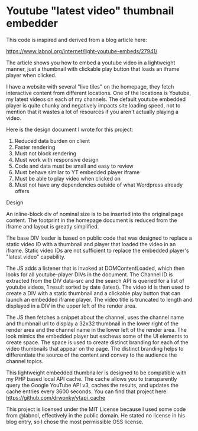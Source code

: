 # Youtube "latest video" thumbnail embedder

This code is inspired and derived from a blog article here:

https://www.labnol.org/internet/light-youtube-embeds/27941/

The article shows you how to embed a youtube video in a lightweight manner, just
a thumbnail with clickable play button that loads an iframe player when clicked.

I have a website with several "live tiles" on the homepage, they fetch
interactive content from different locations.  One of the locations is Youtube,
my latest videos on each of my channels.  The default youtube embedded player is quite chunky and negatively impacts site loading speed, not to mention that it
wastes a lot of resources if you aren't actually playing a video.

Here is the design document I wrote for this project:

1. Reduced data burden on client
2. Faster rendering
3. Must not block rendering
4. Must work with responsive design
5. Code and data must be small and easy to review
6. Must behave similar to YT embedded player iframe
7. Must be able to play video when clicked on
9. Must not have any dependencies outside of what Wordpress already offers

Design

An inline-block div of nominal size is to be inserted into the original page
content.  The footprint in the homepage document is reduced from the iframe and
layout is greatly simplified.

The base DIV loader is based on public code that was designed to replace a
static video ID with a thumbnail and player that loaded the video in an iframe.
Static video IDs are not sufficient to replace the embedded player's "latest
video" capability.

The JS adds a listener that is invoked at DOMContentLoaded, which then looks for
all youtube-player DIVs in the document.  The Channel ID is extracted from the
DIV data-src and the search API is queried for a list of youtube videos, 1
result sorted by date (latest).  The video id is then used to create a DIV with
a static thumbnail and a clickable play button that can launch an embedded
iframe player.  The video title is truncated to length and displayed in a DIV in
the upper left of the render area.

The JS then fetches a snippet about the channel, uses the channel name and
thumbnail url to display a 32x32 thumbnail in the lower right of the render area
and the channel name in the lower left of the render area.  The look mimics the
embedded player but eschews some of the UI elements to create space.  The space
is used to create distinct branding for each of the video thumbnails that
appear on the page.  The distinct branding helps to differentiate the source of
the content and convey to the audience the channel topics.

This lightweight embedded thumbnailer is designed to be compatible with my PHP
based local API cache.  The cache allows you to transparently query the Google
YouTube API v3, caches the results, and updates the cache entries every 3600
seconds.  You can find that project here: https://github.com/drwonky/ytapi_cache

This project is licensed under the MIT License because I used some code from
@labnol, effectively in the public domain.  He stated no license in his blog
entry, so I chose the most permissible OSS license.
